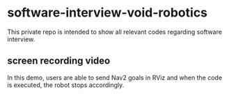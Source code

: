 # software-interview-void-robotics
This private repo is intended to show all relevant codes regarding software interview.

## screen recording video
In this demo, users are able to send Nav2 goals in RViz and when the code is executed, the robot stops accordingly.


